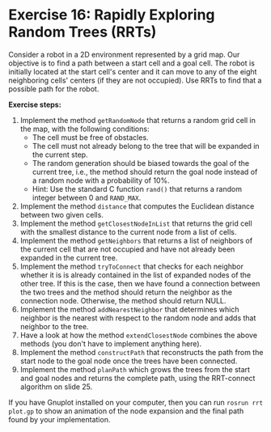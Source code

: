 # Exercise 16: Rapidly Exploring Random Trees (RRTs)

Consider a robot in a 2D environment represented by a grid map. Our objective is to find a path
between a start cell and a goal cell. The robot is initially located at the start cell's center and it
can move to any of the eight neighboring cells' centers (if they are not occupied). Use RRTs to find
that a possible path for the robot.

**Exercise steps:**
1. Implement the method `getRandomNode` that returns a random grid cell in the map, with the
   following conditions:
   * The cell must be free of obstacles.
   * The cell must not already belong to the tree that will be expanded in the current step.
   * The random generation should be biased towards the goal of the current tree, i.e., the
     method should return the goal node instead of a random node with a probability of 10%.
   * Hint: Use the standard C function `rand()` that returns a random integer between 0 and
     `RAND_MAX`.
2. Implement the method `distance` that computes the Euclidean distance between two given
   cells.
3. Implement the method `getClosestNodeInList` that returns the grid cell with the smallest
   distance to the current node from a list of cells.
4. Implement the method `getNeighbors` that returns a list of neighbors of the current cell that
   are not occupied and have not already been expanded in the current tree.
5. Implement the method `tryToConnect` that checks for each neighbor whether it is is already
   contained in the list of expanded nodes of the other tree. If this is the case, then we have
   found a connection between the two trees and the method should return the neighbor as the
   connection node. Otherwise, the method should return NULL.
6. Implement the method `addNearestNeighbor` that determines which neighbor is the nearest
   with respect to the random node and adds that neighbor to the tree.
7. Have a look at how the method `extendClosestNode` combines the above methods 
   (you don't have to implement anything here).
8. Implement the method `constructPath` that reconstructs the path from the start node to the
goal node once the trees have been connected.
9. Implement the method `planPath` which grows the trees from the start and goal nodes and
returns the complete path, using the RRT-connect algorithm on slide 25.

If you have Gnuplot installed on your computer, then you can run `rosrun rrt plot.gp` to show
an animation of the node expansion and the final path found by your implementation.
